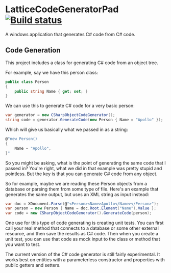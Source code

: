 # LatticeCodeGeneratorPad [![Build status](https://ci.appveyor.com/api/projects/status/v0p6wvn6fcosaaix?svg=true)](https://ci.appveyor.com/project/dotlattice/latticecodegeneratorpad)

A windows application that generates C# code from C# code.

## Code Generation

This project includes a class for generating C# code from an object tree.

For example, say we have this person class:

```c#
public class Person
{
    public string Name { get; set; }
}
```

We can use this to generate C# code for a very basic person:

```c#
var generator = new CSharpObjectCodeGenerator();
string code = generator.GenerateCode(new Person { Name = "Apollo" });
```

Which will give us basically what we passed in as a string:

```c#
@"new Person()
{
    Name = "Apollo",
}"
```

So you might be asking, what is the point of generating the same code that I passed in? You're right, what we did in that example was pretty stupid and pointless. But the key is that you can generate C# code from any object.

So for example, maybe we are reading these Person objects from a database or parsing them from some type of file. Here's an example that generates the same output, but uses an XML string as input instead:

```c#
var doc = XDocument.Parse(@"<Person><Name>Apollo</Name></Person>");
var person = new Person { Name = doc.Root.Element("Name").Value };
var code = new CSharpObjectCodeGenerator().GenerateCode(person);
```

One use for this type of code generating is creating unit tests. You can first call your real method that connects to a database or some other external resource, and then save the results as C# code. Then when you create a unit test, you can use that code as mock input to the class or method that you want to test.

The current version of the C# code generator is still fairly experimental. It works best on entities with a parameterless constructor and properties with public getters and setters.